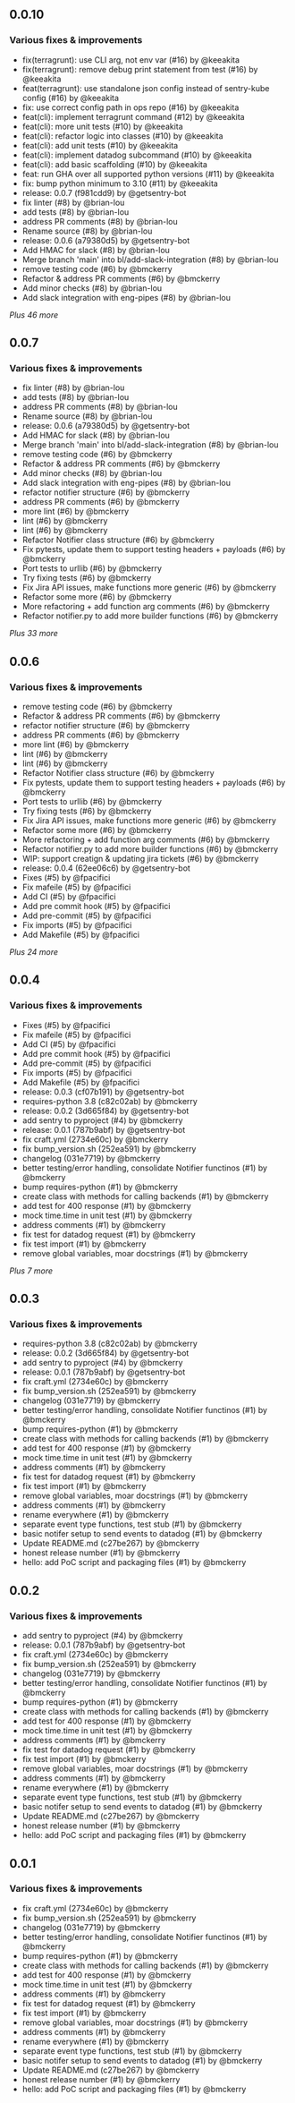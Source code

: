 ## 0.0.10

### Various fixes & improvements

- fix(terragrunt): use CLI arg, not env var (#16) by @keeakita
- fix(terragrunt): remove debug print statement from test (#16) by @keeakita
- feat(terragrunt): use standalone json config instead of sentry-kube config (#16) by @keeakita
- fix: use correct config path in ops repo (#16) by @keeakita
- feat(cli): implement terragrunt command (#12) by @keeakita
- feat(cli): more unit tests (#10) by @keeakita
- feat(cli): refactor logic into classes (#10) by @keeakita
- feat(cli): add unit tests (#10) by @keeakita
- feat(cli): implement datadog subcommand (#10) by @keeakita
- feat(cli): add basic scaffolding (#10) by @keeakita
- feat: run GHA over all supported python versions (#11) by @keeakita
- fix: bump python minimum to 3.10 (#11) by @keeakita
- release: 0.0.7 (f981cdd9) by @getsentry-bot
- fix linter (#8) by @brian-lou
- add tests (#8) by @brian-lou
- address PR comments (#8) by @brian-lou
- Rename source (#8) by @brian-lou
- release: 0.0.6 (a79380d5) by @getsentry-bot
- Add HMAC for slack (#8) by @brian-lou
- Merge branch 'main' into bl/add-slack-integration (#8) by @brian-lou
- remove testing code (#6) by @bmckerry
- Refactor & address PR comments (#6) by @bmckerry
- Add minor checks (#8) by @brian-lou
- Add slack integration with eng-pipes (#8) by @brian-lou

_Plus 46 more_

## 0.0.7

### Various fixes & improvements

- fix linter (#8) by @brian-lou
- add tests (#8) by @brian-lou
- address PR comments (#8) by @brian-lou
- Rename source (#8) by @brian-lou
- release: 0.0.6 (a79380d5) by @getsentry-bot
- Add HMAC for slack (#8) by @brian-lou
- Merge branch 'main' into bl/add-slack-integration (#8) by @brian-lou
- remove testing code (#6) by @bmckerry
- Refactor & address PR comments (#6) by @bmckerry
- Add minor checks (#8) by @brian-lou
- Add slack integration with eng-pipes (#8) by @brian-lou
- refactor notifier structure (#6) by @bmckerry
- address PR comments (#6) by @bmckerry
- more lint (#6) by @bmckerry
- lint (#6) by @bmckerry
- lint (#6) by @bmckerry
- Refactor Notifier class structure (#6) by @bmckerry
- Fix pytests, update them to support testing headers + payloads (#6) by @bmckerry
- Port tests to urllib (#6) by @bmckerry
- Try fixing tests (#6) by @bmckerry
- Fix Jira API issues, make functions more generic (#6) by @bmckerry
- Refactor some more (#6) by @bmckerry
- More refactoring + add function arg comments (#6) by @bmckerry
- Refactor notifier.py to add more builder functions (#6) by @bmckerry

_Plus 33 more_

## 0.0.6

### Various fixes & improvements

- remove testing code (#6) by @bmckerry
- Refactor & address PR comments (#6) by @bmckerry
- refactor notifier structure (#6) by @bmckerry
- address PR comments (#6) by @bmckerry
- more lint (#6) by @bmckerry
- lint (#6) by @bmckerry
- lint (#6) by @bmckerry
- Refactor Notifier class structure (#6) by @bmckerry
- Fix pytests, update them to support testing headers + payloads (#6) by @bmckerry
- Port tests to urllib (#6) by @bmckerry
- Try fixing tests (#6) by @bmckerry
- Fix Jira API issues, make functions more generic (#6) by @bmckerry
- Refactor some more (#6) by @bmckerry
- More refactoring + add function arg comments (#6) by @bmckerry
- Refactor notifier.py to add more builder functions (#6) by @bmckerry
- WIP: support creatign & updating jira tickets (#6) by @bmckerry
- release: 0.0.4 (62ee06c6) by @getsentry-bot
- Fixes (#5) by @fpacifici
- Fix mafeile (#5) by @fpacifici
- Add CI (#5) by @fpacifici
- Add pre commit hook (#5) by @fpacifici
- Add pre-commit (#5) by @fpacifici
- Fix imports (#5) by @fpacifici
- Add Makefile (#5) by @fpacifici

_Plus 24 more_

## 0.0.4

### Various fixes & improvements

- Fixes (#5) by @fpacifici
- Fix mafeile (#5) by @fpacifici
- Add CI (#5) by @fpacifici
- Add pre commit hook (#5) by @fpacifici
- Add pre-commit (#5) by @fpacifici
- Fix imports (#5) by @fpacifici
- Add Makefile (#5) by @fpacifici
- release: 0.0.3 (cf07b191) by @getsentry-bot
- requires-python 3.8 (c82c02ab) by @bmckerry
- release: 0.0.2 (3d665f84) by @getsentry-bot
- add sentry to pyproject (#4) by @bmckerry
- release: 0.0.1 (787b9abf) by @getsentry-bot
- fix craft.yml (2734e60c) by @bmckerry
- fix bump_version.sh (252ea591) by @bmckerry
- changelog (031e7719) by @bmckerry
- better testing/error handling, consolidate Notifier functinos (#1) by @bmckerry
- bump requires-python (#1) by @bmckerry
- create class with methods for calling backends (#1) by @bmckerry
- add test for 400 response (#1) by @bmckerry
- mock time.time in unit test (#1) by @bmckerry
- address comments (#1) by @bmckerry
- fix test for datadog request (#1) by @bmckerry
- fix test import (#1) by @bmckerry
- remove global variables, moar docstrings (#1) by @bmckerry

_Plus 7 more_

## 0.0.3

### Various fixes & improvements

- requires-python 3.8 (c82c02ab) by @bmckerry
- release: 0.0.2 (3d665f84) by @getsentry-bot
- add sentry to pyproject (#4) by @bmckerry
- release: 0.0.1 (787b9abf) by @getsentry-bot
- fix craft.yml (2734e60c) by @bmckerry
- fix bump_version.sh (252ea591) by @bmckerry
- changelog (031e7719) by @bmckerry
- better testing/error handling, consolidate Notifier functinos (#1) by @bmckerry
- bump requires-python (#1) by @bmckerry
- create class with methods for calling backends (#1) by @bmckerry
- add test for 400 response (#1) by @bmckerry
- mock time.time in unit test (#1) by @bmckerry
- address comments (#1) by @bmckerry
- fix test for datadog request (#1) by @bmckerry
- fix test import (#1) by @bmckerry
- remove global variables, moar docstrings (#1) by @bmckerry
- address comments (#1) by @bmckerry
- rename everywhere (#1) by @bmckerry
- separate event type functions, test stub (#1) by @bmckerry
- basic notifer setup to send events to datadog (#1) by @bmckerry
- Update README.md (c27be267) by @bmckerry
- honest release number (#1) by @bmckerry
- hello: add PoC script and packaging files (#1) by @bmckerry

## 0.0.2

### Various fixes & improvements

- add sentry to pyproject (#4) by @bmckerry
- release: 0.0.1 (787b9abf) by @getsentry-bot
- fix craft.yml (2734e60c) by @bmckerry
- fix bump_version.sh (252ea591) by @bmckerry
- changelog (031e7719) by @bmckerry
- better testing/error handling, consolidate Notifier functinos (#1) by @bmckerry
- bump requires-python (#1) by @bmckerry
- create class with methods for calling backends (#1) by @bmckerry
- add test for 400 response (#1) by @bmckerry
- mock time.time in unit test (#1) by @bmckerry
- address comments (#1) by @bmckerry
- fix test for datadog request (#1) by @bmckerry
- fix test import (#1) by @bmckerry
- remove global variables, moar docstrings (#1) by @bmckerry
- address comments (#1) by @bmckerry
- rename everywhere (#1) by @bmckerry
- separate event type functions, test stub (#1) by @bmckerry
- basic notifer setup to send events to datadog (#1) by @bmckerry
- Update README.md (c27be267) by @bmckerry
- honest release number (#1) by @bmckerry
- hello: add PoC script and packaging files (#1) by @bmckerry

## 0.0.1

### Various fixes & improvements

- fix craft.yml (2734e60c) by @bmckerry
- fix bump_version.sh (252ea591) by @bmckerry
- changelog (031e7719) by @bmckerry
- better testing/error handling, consolidate Notifier functinos (#1) by @bmckerry
- bump requires-python (#1) by @bmckerry
- create class with methods for calling backends (#1) by @bmckerry
- add test for 400 response (#1) by @bmckerry
- mock time.time in unit test (#1) by @bmckerry
- address comments (#1) by @bmckerry
- fix test for datadog request (#1) by @bmckerry
- fix test import (#1) by @bmckerry
- remove global variables, moar docstrings (#1) by @bmckerry
- address comments (#1) by @bmckerry
- rename everywhere (#1) by @bmckerry
- separate event type functions, test stub (#1) by @bmckerry
- basic notifer setup to send events to datadog (#1) by @bmckerry
- Update README.md (c27be267) by @bmckerry
- honest release number (#1) by @bmckerry
- hello: add PoC script and packaging files (#1) by @bmckerry
